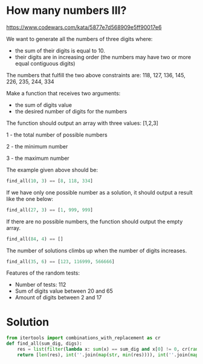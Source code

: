 # How many numbers III?

https://www.codewars.com/kata/5877e7d568909e5ff90017e6

We want to generate all the numbers of three digits where:

* the sum of their digits is equal to 10.
* their digits are in increasing order (the numbers may have two or more equal contiguous digits)

The numbers that fulfill the two above constraints are: 118, 127, 136, 145, 226, 235, 244, 334

Make a function that receives two arguments:

* the sum of digits value
* the desired number of digits for the numbers

The function should output an array with three values: [1,2,3]

1 - the total number of possible numbers

2 - the minimum number

3 - the maximum number

The example given above should be:

```python
find_all(10, 3) == [8, 118, 334]
```

If we have only one possible number as a solution, it should output a result like the one below:

```python
find_all(27, 3) == [1, 999, 999]
```

If there are no possible numbers, the function should output the empty array.

```python
find_all(84, 4) == []
```

The number of solutions climbs up when the number of digits increases.

```python
find_all(35, 6) == [123, 116999, 566666]
```

Features of the random tests:

* Number of tests: 112
* Sum of digits value between 20 and 65
* Amount of digits between 2 and 17

# Solution

```python
from itertools import combinations_with_replacement as cr
def find_all(sum_dig, digs):
    res = list(filter(lambda x: sum(x) == sum_dig and x[0] != 0, cr(range(10), digs)))
    return [len(res), int(''.join(map(str, min(res)))), int(''.join(map(str, max(res))))]  if res else []
```